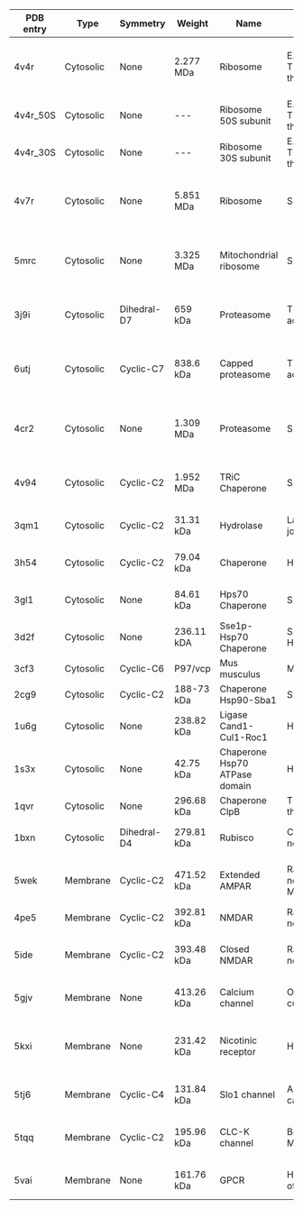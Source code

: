 | PDB entry | Type | Symmetry | Weight | Name | Organism | Additional observation |
| --- | --- | --- | --- | --- | --- | --- |
| 4v4r | Cytosolic | None | 2.277 MDa | Ribosome | E. coli / Thermus thermophilus | Model for prokaryotic (bacterial) full (70S) ribosome |
| 4v4r_50S | Cytosolic | None | --- | Ribosome 50S subunit | E. coli / Thermus thermophilus | Obtained from 4v4r entry |
| 4v4r_30S | Cytosolic | None | --- | Ribosome 30S subunit | E. coli / Thermus thermophilus | Obtained from 4v4r entry |
| 4v7r | Cytosolic | None | 5.851 MDa | Ribosome | S. cerevisae | Model for eukaryotic (yeast) cytosolic ribosome
| 5mrc | Cytosolic | None | 3.325 MDa | Mitochondrial ribosome | S. cerevisae | Model for eukaryotic (yeast) mitochondrial ribosome
| 3j9i | Cytosolic | Dihedral-D7 | 659 kDa | Proteasome | Thermoplasma acidophilum | Model for 20S prokaryotic (bacterial) proteasome
| 6utj | Cytosolic | Cyclic-C7 | 838.6 kDa | Capped proteasome | Thermoplasma acidophilum | Model for 20S prokaryotic (bacterial) proteasome singly capped
| 4cr2 | Cytosolic | None | 1.309 MDa | Proteasome | S. cerevisae | Model for 20S eukaryotic (yeast) proteasome (26S) |
| 4v94 | Cytosolic | Cyclic-C2 | 1.952 MDa | TRiC Chaperone | S. cerevisae | Model for eukaryotic (yeast) TRiC chaperone |
| 3qm1 | Cytosolic | Cyclic-C2 | 31.31 kDa | Hydrolase | Lactobacilus johnsonii | Just a small ball at 10 A/voxel |
| 3h54 | Cytosolic | Cyclic-C2 | 79.04 kDa | Chaperone | H. sapiens | A small croisant at 10 A/voxel |
| 3gl1 | Cytosolic | None | 84.61 kDa | Hps70 Chaperone | S. cerevisae | Similar to 3h54 but asymmetric |
| 3d2f | Cytosolic | None | 236.11 kDA | Sse1p-Hsp70 Chaperone | S. cerevisae / H. sapiens | Medium size |
| 3cf3 | Cytosolic | Cyclic-C6 | P97/vcp | Mus musculus | Medium size |
| 2cg9 | Cytosolic | Cyclic-C2 | 188-73 kDa | Chaperone Hsp90-Sba1 | S. cerevisiae | Medium size
| 1u6g | Cytosolic | None | 238.82 kDa | Ligase Cand1-Cul1-Roc1 | H. sapiens | Medium size
| 1s3x | Cytosolic | None | 42.75 kDa | Chaperone Hsp70 ATPase domain | H. spaiens | Just a small blob at 10 A/voxel
| 1qvr | Cytosolic | None | 296.68 kDa | Chaperone ClpB | T. thermophilus | Medium size
| 1bxn | Cytosolic | Dihedral-D4 | 279.81 kDa | Rubisco | Cupriavidus necator | Medium size ball-like structure
| 5wek | Membrane | Cyclic-C2 | 471.52 kDa | Extended AMPAR | Rattus norvegicus / Mus musculus | Neuroreceptor AMPAR "extended" version |
| 4pe5 | Membrane | Cyclic-C2 | 392.81 kDa | NMDAR | Rattus norvegicus | Neuroreceptor NMDAR |
| 5ide | Membrane | Cyclic-C2 | 393.48 kDa | Closed NMDAR | Rattus norvegicus | Neuroreceptor AMPAR "closed" version |
| 5gjv | Membrane | None | 413.26 kDa | Calcium channel | Orcytolagus cuniculus | Synpatic calcium channel |
| 5kxi | Membrane | None | 231.42 kDa | Nicotinic receptor | H. sapiens | Non-membrane domain with symmetry Cyclic-C5
| 5tj6 | Membrane | Cyclic-C4 | 131.84 kDa | Slo1 channel | Aplysia californica | Non-membrane domain small
| 5tqq | Membrane | Cyclic-C2 | 195.96 kDa | CLC-K channel | Bos taurus / Mus musculus | Non-membrane domains small at both sides |
| 5vai | Membrane | None | 161.76 kDa | GPCR | H. sapiens and others | A type of GPCR of human
